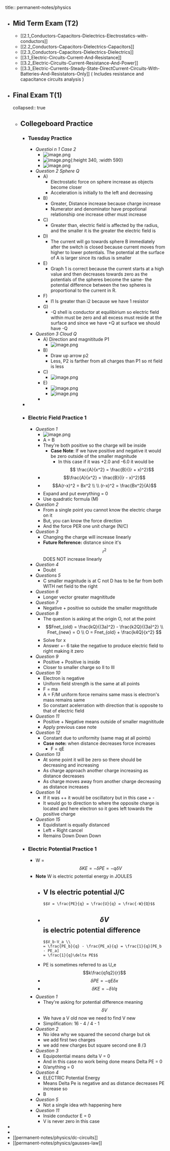 title:: permanent-notes/physics

- ## Mid Term Exam (T2)
	- [[2.1_Conductors-Capacitors-Dielectrics-Electrostatics-with-conductors]]
	- [[2.2_Conductors-Capacitors-Dielectrics-Capacitors]]
	- [[2.3_Conductors-Capacitors-Dielectrics-Dielectrics]]
	- [[3.1_Electric-Circuits-Current-And-Resistance]]
	- [[3.2_Electric-Circuits-Current-Resistance-And-Power]]
	- [[3.3_Electric-Currents-Steady-State-DirectCurrent-Circuits-With-Batteries-And-Resistators-Only]] ( Includes resistance and capacitance circuits analysis )
- ## Final Exam T(1)
  collapsed:: true
	- ## Collegeboard Practice
		- ### Tuesday Practice
			- _Questioi n 1 Case 2_
				- ![image.png](../assets/image_1637808533223_0.png)
				- ![image.png](../assets/image_1637808544280_0.png){:height 340, :width 590}
				- ![image.png](../assets/image_1637808556117_0.png)
			- _Question 2 Sphere Q_
				- A)
					- Electrostatic force on sphere increase as objects become closer
					- Acceleration is initially to the left and decreasing
				- B)
					- Greater, Distance increase because charge increase
					- Numerator and denominator have propotional relationship one increase other must increase
				- C)
					- Greater than,  electric field is affected by the radius, and the smaller it is the greater the electric field is
				- D)
					- The current will go towards sphere B immediately after the switch is closed because current moves from higher to lower
					  potentials. The potential at the surface of A is larger since its radius is smaller
				- E)
					- Graph 1 is correct because the current starts at a high value and then decreases towards zero as the potentials of the
					  spheres become the same- the potential difference between the two spheres is proportional to the current in R.
				- F)
					- I1 Is greater than i2 because we have 1 resistor
				- G)
					- -Q shell is conductor at equilibirium so electric field within must be zero and all excess must reside at the surface and since we have +Q at surface we should have -Q
			- _Question 3 Cloud Q_
				- A) Direction and magnititude P1
					- ![image.png](../assets/image_1637808029052_0.png)
				- B)
					- Draw up arrow p2
					- Less, P2 is farther from all charges than P1 so nt field is less
				- C)
					- ![image.png](../assets/image_1637808426970_0.png)
				- E)
					- ![image.png](../assets/image_1637808483429_0.png)
					- ![image.png](../assets/image_1637808507454_0.png)
				-
		-
		- ### Electric Field Practice 1
			- _Question 1_
				- ![image.png](/home/rj/Pictures/calc/Screenshot_20211124_184510.png)
				- A = B
				- They're both positive so the charge will be inside
					- **Case Note**: If we have positive and negative it would be zero outside of the smaller magnitude
						- In this case if it was +2.0 and -6.0 it would be $$ \frac{A}{x^2} = \frac{B}{(r + x)^2}$$
				-
				  $$\frac{A}{x^2} = \frac{B}{(r - x)^2}$$
				-
				  $$A(r-x)^2 = Bx^2 \\  \\
				  (r-x)^2 = \frac{Bx^2}{A}$$
				- Expand and put everything = 0
				- Use quadratic formula (M)
			- _Question 2_
				- From a single point you cannot know the electric charge on it
				- But, you can know the force direction
				- And the force PER one unit charge (N/C)
			- _Question 3_
				- Changing the charge will increase linearly
				- **Future Reference:** distance since it's $$r^2$$ DOES NOT increase linearly
			- _Question 4_
				- Doubt
			- _Questions 5_
				- C smaller magnitude is at C not D has to be far from both WITH net field to the right
			- _Question 6_
				- Longer vector greater magnititude
			- _Question 7_
				- Negative + positive so outside the smaller magnititude
			- _Question 8_
				- The question is asking at the origin O, not at the point
				-
				  $$Fnet_{old} = \frac{kQ}{(3a)^2} - \frac{k2Q}{(3a)^2} \\ 
				  Fnet_{new} = O \\ O = Fnet_{old} + \frac{k4Q}{x^2} $$
				- Solve for x
				- Answer +- 6 take the negative to produce electric field to right making it zero
			- _Question 9_
				- Positive + Positive is inside
				- Closer to smaller charge so II to III
			- _Question 10_
				- Electron is negative
				- Uniform field strength is the same at all points
				- F = ma
				- A = F/M uniform force remains same mass is electron's mass remains same
				- So constant acelerration with direction that is opposite to that of electric field
			- _Question 11_
				- Positive + Negative means outside of smaller magnititude
				- Apply previous case note
			- _Question 12_
				- Constant due to uniformity (same mag at all points)
				- **Case note:** when distance decreases force increases
					- F = qE
			- _Question 13_
				- At some point it will be zero so there should be decreasing and increasing
				- As charge approach another charge increasing as distance decreases
				- As charge moves away from another charge decreasing as distance increases
			- _Question 14_
				- If it was ++ it would be oscillatory but in this case + -
				- It would go to direction to where the opposite charge is located and here electron so it goes left towards the positive charge
			- _Question 15_
				- Equidistant is equally distanced
				- Left + Right cancel
				- Remains Down Down Down
		- ### Electric Potential Practice 1
			- W = $$ \delta KE = -\delta PE = -q \delta V$$
			- **Note** W is electric potential energy in JOULES
				- V Is electric potential J/C
					-
					  $$V = \frac{PE}{q} = \frac{U}{q} = \frac{-W}{Q}$$
				-
				  $$\delta V $$ is electric potential difference
					-
					  $$V_b-V_a \\ 
					  = \frac{PE_b}{q} - \frac{PE_a}{q} = \frac{1}{q}[PE_b - PE_a]
					  = \frac{1}{q}\delta PE$$
				- PE is sometimes referred to as U_e $$k\frac{q1q2}{r}$$
				-
				  $$\delta PE = -qE\delta x$$
				-
				  $$\delta KE = -\delta Vq$$
			- _Question 1_
				- They're asking for potential difference meaning $$\delta V$$
				- We have a V old now we need to find V new
				- Simplification: 16 - 4 / 4 - 1
			- _Question 2_
				- No idea why we squared the second charge but ok
				- we add first two charges
				- we add new charges but square second one 8 /3
			- _Question 3_
				- Equipotential means delta V  = 0
				- And in this case no work being done means  Delta PE = 0
				- 0/anything = 0
			- _Question 4_
				- ELECTRIC Potential Energy
				- Means Delta Pe is negative  and as distance decreases PE increase so
				- B
			- _Question 5_
				- Not a single idea wth happening here
			- _Question 11_
				- Inside conductor E = 0
				- V  is never zero in this case
-
-
- [[permanent-notes/physics/dc-circuits]]
- [[permanent-notes/physics/gausses-law]]